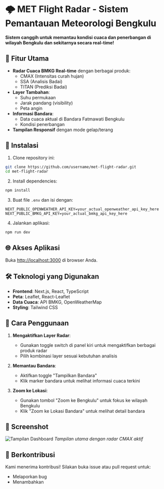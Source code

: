 # 🌩️ MET Flight Radar - Sistem Pemantauan Meteorologi Bengkulu

**Sistem canggih untuk memantau kondisi cuaca dan penerbangan di wilayah Bengkulu dan sekitarnya secara real-time!**

## 🚀 Fitur Utama

- **Radar Cuaca BMKG Real-time** dengan berbagai produk:
  - CMAX (Intensitas curah hujan)
  - SSA (Analisis Badai)
  - TITAN (Prediksi Badai)
- **Layer Tambahan**:
  - Suhu permukaan
  - Jarak pandang (visibility)
  - Peta angin
- **Informasi Bandara**:
  - Data cuaca aktual di Bandara Fatmawati Bengkulu
  - Kondisi penerbangan
- **Tampilan Responsif** dengan mode gelap/terang

## 🔧 Instalasi

1. Clone repository ini:
```bash
git clone https://github.com/username/met-flight-radar.git
cd met-flight-radar
```

2. Install dependencies:
```bash
npm install
```

3. Buat file `.env` dan isi dengan:
```env
NEXT_PUBLIC_OPENWEATHER_API_KEY=your_actual_openweather_api_key_here
NEXT_PUBLIC_BMKG_API_KEY=your_actual_bmkg_api_key_here
```

4. Jalankan aplikasi:
```bash
npm run dev
```

## 🌐 Akses Aplikasi

Buka [http://localhost:3000](http://localhost:3000) di browser Anda.

## 🛠️ Teknologi yang Digunakan

- **Frontend**: Next.js, React, TypeScript
- **Peta**: Leaflet, React-Leaflet
- **Data Cuaca**: API BMKG, OpenWeatherMap
- **Styling**: Tailwind CSS

## 📝 Cara Penggunaan

1. **Mengaktifkan Layer Radar**:
   - Gunakan toggle switch di panel kiri untuk mengaktifkan berbagai produk radar
   - Pilih kombinasi layer sesuai kebutuhan analisis

2. **Memantau Bandara**:
   - Aktifkan toggle "Tampilkan Bandara"
   - Klik marker bandara untuk melihat informasi cuaca terkini

3. **Zoom ke Lokasi**:
   - Gunakan tombol "Zoom ke Bengkulu" untuk fokus ke wilayah Bengkulu
   - Klik "Zoom ke Lokasi Bandara" untuk melihat detail bandara

## 📸 Screenshot

![Tampilan Dashboard](https://github.com/user-attachments/assets/5bcc7e37-6988-41ed-a969-c2d15c197b78)
*Tampilan utama dengan radar CMAX aktif*

## 🤝 Berkontribusi

Kami menerima kontribusi! Silakan buka issue atau pull request untuk:
- Melaporkan bug
- Menambahkan
